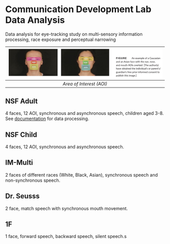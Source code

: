 # Communication Development Lab Data Analysis
Data analysis for eye-tracking study on multi-sensory information processing, race exposure and perceptual narrowing

| ![AOI](/img/AreaOfInterest.png) |
| :--: |
| *Area of Interest (AOI)* |

## NSF Adult
4 faces, 12 AOI, synchronous and asynchronous speech, children aged 3-8.  
See [documentation](https://docs.google.com/document/d/1KdtgIK5iGbEP077q-DHwlCD5pxblOHaCoIsqtSJFN1I/edit?usp=sharing) for data processing.

## NSF Child
4 faces, 12 AOI, synchronous and asynchronous speech.

## IM-Multi
2 faces of different races (White, Black, Asian), synchronous speech and non-synchronous speech.

## Dr. Seusss
2 face, match speech with synchronous mouth movement.

## 1F
1 face, forward speech, backward speech, silent speech.s
